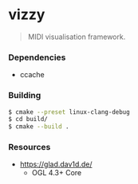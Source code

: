 # vizzy
> MIDI visualisation framework.

### Dependencies
- ccache

### Building
```sh
$ cmake --preset linux-clang-debug
$ cd build/
$ cmake --build .
```

### Resources
- https://glad.dav1d.de/
  - OGL 4.3+ Core
